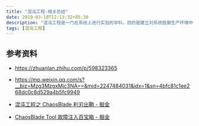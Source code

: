 ```yaml
---
title: "混沌工程-相关总结"
date: 2019-03-18T12:13:32+05:30
description: "混沌工程是一门在系统上进行实验的学科，目的是建立对系统抵御生产环境中失控条件的能力以及信心。"
tags: [混沌工程]
---
```


## 

## 

## 参考资料

- https://zhuanlan.zhihu.com/p/598323365

- https://mp.weixin.qq.com/s?__biz=Mzg3MzgxMjc3NA==&mid=2247484031&idx=1&sn=4bfc81c1ee268dc0c8d529a4b5fc9949

- [混沌工程之 ChaosBlade 利刃出鞘 - 掘金](https://juejin.cn/post/7266092256372998196)

- [ChaosBlade Tool 故障注入百宝箱 - 掘金](https://juejin.cn/post/7267919801779470397)
